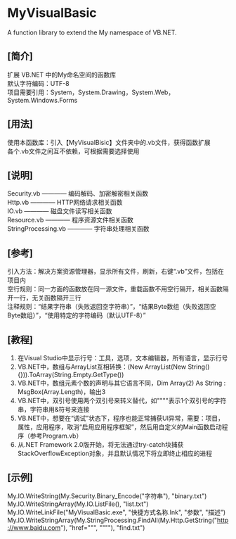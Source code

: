 # MyVisualBasic
A function library to extend the My namespace of VB.NET.  
  
## [简介]
扩展 VB.NET 中的My命名空间的函数库  
默认字符编码：UTF-8  
项目需要引用：System，System.Drawing，System.Web，System.Windows.Forms  
  
## [用法]
使用本函数库：引入【MyVisualBisic】文件夹中的.vb文件，获得函数扩展  
各个.vb文件之间互不依赖，可根据需要选择使用  
  
## [说明]
Security.vb          ———— 编码解码、加密解密相关函数  
Http.vb              ———— HTTP网络请求相关函数  
IO.vb                ———— 磁盘文件读写相关函数  
Resource.vb          ———— 程序资源文件相关函数  
StringProcessing.vb  ———— 字符串处理相关函数  
  
## [参考]
引入方法：解决方案资源管理器，显示所有文件，刷新，右键“.vb”文件，包括在项目内  
空行规则：同一方面的函数放在同一源文件，重载函数不用空行隔开，相关函数隔开一行，无关函数隔开三行  
注释规则：“结果字符串（失败返回空字符串）”，“结果Byte数组（失败返回空Byte数组）”，“使用特定的字符编码（默认UTF-8）”  
  
## [教程]
1. 在Visual Studio中显示行号：工具，选项，文本编辑器，所有语言，显示行号  
2. VB.NET中，数组与ArrayList互相转换：(New ArrayList(New String() {})).ToArray(String.Empty.GetType())  
3. VB.NET中，数组元素个数的声明与其它语言不同，Dim Array(2) As String : MsgBox(Array.Length)，输出3  
4. VB.NET中，双引号使用两个双引号来转义替代，如""""表示1个双引号的字符串，字符串用&符号来连接  
5. VB.NET中，想要在“调试”状态下，程序也能正常捕获UI异常，需要：项目，属性，应用程序，取消“启用应用程序框架”，然后用自定义的Main函数启动程序（参考Program.vb）  
6. 从.NET Framework 2.0版开始，将无法通过try-catch块捕获StackOverflowException对象，并且默认情况下将立即终止相应的进程  
  
## [示例]
My.IO.WriteString(My.Security.Binary_Encode("字符串"), "binary.txt")  
My.IO.WriteStringArray(My.IO.ListFile(), "list.txt")  
My.IO.WriteLinkFile("MyVisualBasic.exe", "快捷方式名称.lnk", "参数", "描述")  
My.IO.WriteStringArray(My.StringProcessing.FindAll(My.Http.GetString("http://www.baidu.com"), "href=""", """"), "find.txt")  